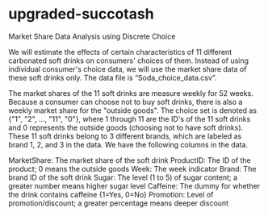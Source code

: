 # upgraded-succotash
Market Share Data Analysis using Discrete Choice


We will estimate the effects of certain characteristics of 11 different carbonated soft drinks on consumers' choices of them. Instead of using individual consumer's choice data, we will use the market share data of these soft drinks only. The data file is “Soda_choice_data.csv”.

The market shares of the 11 soft drinks are measure weekly for 52 weeks. Because a consumer can choose not to buy soft drinks, there is also a weekly market share for the "outside goods". The choice set is denoted as {"1", "2", ..., "11", "0"}, where 1 through 11 are the ID's of the 11 soft drinks and 0 represents the outside goods (choosing not to have soft drinks). These 11 soft drinks belong to 3 different brands, which are labeled as brand 1, 2, and 3 in the data. We have the following columns in the data.

MarketShare:	The market share of the soft drink
ProductID:	 The ID of the product; 0 means the outside goods
Week:	The week indicator 
Brand:	The brand ID of the soft drink
Sugar:	The level (1 to 5) of sugar content; a greater number means higher sugar level
Caffeine:	The dummy for whether the drink contains caffeine {1=Yes, 0=No}
Promotion:	Level of promotion/discount; a greater percentage means deeper discount

